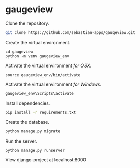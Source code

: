 # gaugeview



Clone the repository.

```bash
git clone https://github.com/sebastian-apps/gaugeview.git
```

Create the virtual environment.

```
cd gaugeview
python -m venv gaugeview_env
```

Activate the virtual environment <i>for OSX</i>.

```
source gaugeview_env/bin/activate
```

Activate the virtual environment <i>for Windows</i>.

```
gaugeview_env\Scripts\activate
```

Install dependencies.

```bash
pip install -r requirements.txt
```

Create the database.

```bash
python manage.py migrate
```

Run the server.

```bash
python manage.py runserver
```

View django-project at localhost:8000 
